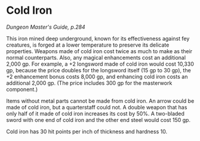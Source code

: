 # Cold Iron

*Dungeon Master's Guide, p.284*

This iron mined deep underground, known for its effectiveness against fey creatures, is forged at a lower temperature to preserve its delicate properties. Weapons made of cold iron cost twice as much to make as their normal counterparts. Also, any magical enhancements cost an additional 2,000 gp. For example, a +2 longsword made of cold iron would cost 10,330 gp, because the price doubles for the longsword itself (15 gp to 30 gp), the +2 enhancement bonus costs 8,000 gp, and enhancing cold iron costs an additional 2,000 gp. (The price includes 300 gp for the masterwork component.)

Items without metal parts cannot be made from cold iron. An arrow could be made of cold iron, but a quarterstaff could not. A double weapon that has only half of it made of cold iron increases its cost by 50%. A two-bladed sword with one end of cold iron and the other end steel would cost 150 gp.

Cold iron has 30 hit points per inch of thickness and hardness 10.